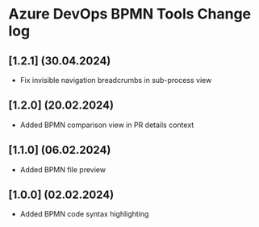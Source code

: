 # Azure DevOps BPMN Tools Change log

## [1.2.1] (30.04.2024)
* Fix invisible navigation breadcrumbs in sub-process view

## [1.2.0] (20.02.2024)
* Added BPMN comparison view in PR details context

## [1.1.0] (06.02.2024)
* Added BPMN file preview

## [1.0.0] (02.02.2024)
* Added BPMN code syntax highlighting